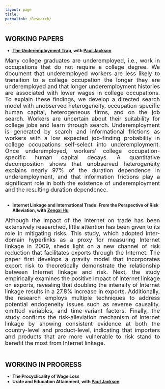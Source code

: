 ```yaml
---
layout: page
title: 
permalink: /Research/
---
```


<style>
  .paper {
    text-align: justify;
    font-size: 20px;
  }
  .abstract-text {
    font-size: 18px; /* Adjust the font size as desired */
    text-align: justify;
  }
</style>




  
## WORKING PAPERS



 - **[The Underemployment Trap](https://jie-duan.com/files/DurDep.pdf), with [Paul Jackson](https://www.paulgjackson.com/)**<br>

<div class="abstract-text">
Many college graduates are underemployed, i.e., work in occupations that do not require a college degree. We document that underemployed workers are less likely to transition to a college occupation the longer they are underemployed and that longer underemployment histories are associated with lower wages in college occupations. To explain these findings, we develop a directed search model with unobserved heterogeneity, occupation-specific human capital, heterogeneous firms, and on the job search. Workers are uncertain about their suitability for college jobs and learn through search. Underemployment is generated by search and informational frictions as workers with a low expected job-finding probability in college occupations self-select into underemployment. Once underemployed, workers' college occupation-specific human capital decays. A quantitative decomposition shows that unobserved heterogeneity explains nearly 97% of the duration dependence in underemployment, and that information frictions play a significant role in both the existence of underemployment and the resulting duration dependence. 
</div>  
<br>

 - **Internet Linkage and International Trade: From the Perspective of Risk Alleviation, with [Zengxi Hu](http://zengxi-hu.com/)**
<div class="abstract-text">
Although the impact of the Internet on trade has been extensively researched, little attention has been given to its role in mitigating risks. This study, which adopted inter-domain hyperlinks as a proxy for measuring Internet linkage in 2009, sheds light on a new channel of risk reduction that facilitates exports through the Internet. The paper first develops a gravity model that incorporates export risk to theoretically demonstrate the relationship between Internet linkage and risk. Next, the study empirically examines the positive impact of Internet linkage on exports, revealing that doubling the intensity of Internet linkage results in a 27.8% increase in exports. Additionally, the research employs multiple techniques to address potential endogeneity issues such as reverse causality, omitted variables, and time-variant factors. Finally, the study confirms the risk-alleviation mechanism of Internet linkage by showing consistent evidence at both the country-level and product-level, indicating that importers and products that are more vulnerable to risk stand to benefit the most from Internet linkage.  
</div>  
<br>


## WORKING IN PROGRESS

- **The Procyclicality of Wage Loss**
- **Urate and Education Attainment, with [Paul Jackson](https://www.paulgjackson.com/)**
  

